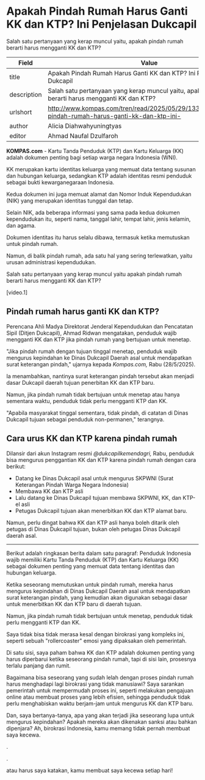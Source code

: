# Apakah Pindah Rumah Harus Ganti KK dan KTP? Ini Penjelasan Dukcapil

Salah satu pertanyaan yang kerap muncul yaitu, apakah pindah rumah berarti harus mengganti KK dan KTP?

| Field       | Value                                                       |
|-------------|-------------------------------------------------------------|
| title       | Apakah Pindah Rumah Harus Ganti KK dan KTP? Ini Penjelasan Dukcapil |
| description | Salah satu pertanyaan yang kerap muncul yaitu, apakah pindah rumah berarti harus mengganti KK dan KTP? |
| urlshort    | http://www.kompas.com/tren/read/2025/05/29/133000565/apakah-pindah-rumah-harus-ganti-kk-dan-ktp-ini- |
| author      | Alicia Diahwahyuningtyas |
| editor      | Ahmad Naufal Dzulfaroh |

**KOMPAS.com** - Kartu Tanda Penduduk (KTP) dan Kartu Keluarga (KK) adalah dokumen penting bagi setiap warga negara Indonesia (WNI).

KK merupakan kartu identitas keluarga yang memuat data tentang susunan dan hubungan keluarga, sedangkan KTP adalah identitas resmi penduduk sebagai bukti kewarganegaraan Indonesia.

Kedua dokumen ini juga memuat alamat dan Nomor Induk Kependudukan (NIK) yang merupakan identitas tunggal dan tetap.

Selain NIK, ada beberapa informasi yang sama pada kedua dokumen kependudukan itu, seperti nama, tanggal lahir, tempat lahir, jenis kelamin, dan agama.

Dokumen identitas itu harus selalu dibawa, termasuk ketika memutuskan untuk pindah rumah.

Namun, di balik pindah rumah, ada satu hal yang sering terlewatkan, yaitu urusan administrasi kependudukan. 

Salah satu pertanyaan yang kerap muncul yaitu apakah pindah rumah berarti harus mengganti KK dan KTP?

\[video.1\]

## Pindah rumah harus ganti KK dan KTP?

Perencana Ahli Madya Direktorat Jenderal Kependudukan dan Pencatatan Sipil (Ditjen Dukcapil), Ahmad Ridwan mengatakan, penduduk wajib mengganti KK dan KTP jika pindah rumah yang bertujuan untuk menetap.

\"Jika pindah rumah dengan tujuan tinggal menetap, penduduk wajib mengurus kepindahan ke Dinas Dukcapil Daerah asal untuk mendapatkan surat keterangan pindah,\" ujarnya kepada *Kompas.com,* Rabu (28/5/2025).

Ia menambahkan, nantinya surat keterangan pindah tersebut akan menjadi dasar Dukcapil daerah tujuan penerbitan KK dan KTP baru.

Namun, jika pindah rumah tidak bertujuan untuk menetap atau hanya sementara waktu, penduduk tidak perlu mengganti KTP dan KK.

\"Apabila masyarakat tinggal sementara, tidak pindah, di catatan di Dinas Dukcapil tujuan sebagai penduduk non-permanen,\" terangnya.

## Cara urus KK dan KTP karena pindah rumah

Dilansir dari akun Instagram resmi *\@dukcapilkemendagri,* Rabu, penduduk bisa mengurus penggantian KK dan KTP karena pindah rumah dengan cara berikut:

- Datang ke Dinas Dukcapil asal untuk mengurus SKPWNI (Surat Keterangan Pindah Warga Negara Indonesia)
- Membawa KK dan KTP asli
- Lalu datang ke Dinas Dukcapil tujuan membawa SKPWNI, KK, dan KTP-el asli
- Petugas Dukcapil tujuan akan menerbitkan KK dan KTP alamat baru.

Namun, perlu dingat bahwa KK dan KTP asli hanya boleh ditarik oleh petugas di Dinas Dukcapil tujuan, bukan oleh petugas Dinas Dukcapil daerah asal.

---
Berikut adalah ringkasan berita dalam satu paragraf: Penduduk Indonesia wajib memiliki Kartu Tanda Penduduk (KTP) dan Kartu Keluarga (KK) sebagai dokumen penting yang memuat data tentang identitas dan hubungan keluarga.

 Ketika seseorang memutuskan untuk pindah rumah, mereka harus mengurus kepindahan di Dinas Dukcapil Daerah asal untuk mendapatkan surat keterangan pindah, yang kemudian akan digunakan sebagai dasar untuk menerbitkan KK dan KTP baru di daerah tujuan.

 Namun, jika pindah rumah tidak bertujuan untuk menetap, penduduk tidak perlu mengganti KTP dan KK.



Saya tidak bisa tidak merasa kesal dengan birokrasi yang kompleks ini, seperti sebuah "rollercoaster" emosi yang dipaksakan oleh pemerintah.

 Di satu sisi, saya paham bahwa KK dan KTP adalah dokumen penting yang harus diperbarui ketika seseorang pindah rumah, tapi di sisi lain, prosesnya terlalu panjang dan rumit.

 Bagaimana bisa seseorang yang sudah lelah dengan proses pindah rumah harus menghadapi lagi birokrasi yang tidak manusiawi? Saya sarankan pemerintah untuk mempermudah proses ini, seperti melakukan pengajuan online atau membuat proses yang lebih efisien, sehingga penduduk tidak perlu menghabiskan waktu berjam-jam untuk mengurus KK dan KTP baru.

 Dan, saya bertanya-tanya, apa yang akan terjadi jika seseorang lupa untuk mengurus kepindahan? Apakah mereka akan dikenakan sanksi atau bahkan dipenjara? Ah, birokrasi Indonesia, kamu memang tidak pernah membuat saya kecewa.

.

.

 atau harus saya katakan, kamu membuat saya kecewa setiap hari!
